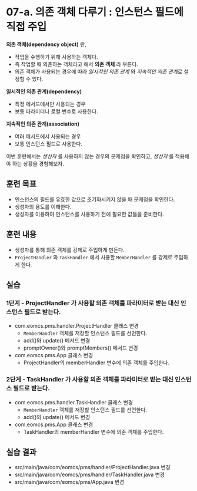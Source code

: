 # 07-a. 의존 객체 다루기 : 인스턴스 필드에 직접 주입

**의존 객체(dependency object)** 란,

- 작업을 수행하기 위해 사용하는 객체다.
- 즉 작업할 때 의존하는 객체라고 해서 **의존 객체** 라 부른다.
- 의존 객체가 사용되는 경우에 따라 *일시적인 의존 관계* 와 *지속적인 의존 관계*로 설정할 수 있다.

**일시적인 의존 관계(dependency)**
- 특정 메서드에서만 사용되는 경우
- 보통 파라미터나 로컬 변수로 사용한다.

**지속적인 의존 관계(association)**
- 여러 메서드에서 사용되는 경우
- 보통 인스턴스 필드로 사용한다.

이번 훈련에서는 *생성자* 를 사용하지 않는 경우의 문제점을 확인하고,
*생성자* 를 적용해야 하는 상황을 경험해보자.

## 훈련 목표

- 인스턴스의 필드를 유효한 값으로 초기화시키지 않을 때 문제점을 확인한다.
- 생성자의 용도를 이해한다.
- 생성자를 이용하여 인스턴스를 사용하기 전에 필요한 값들을 준비한다.

## 훈련 내용

- 생성자를 통해 의존 객체를 강제로 주입하게 만든다.
- `ProjectHandler` 와 `TaskHandler` 에서 사용할 `MemberHandler` 를 강제로 주입하게 한다.


## 실습

### 1단계 - ProjectHandler 가 사용할 의존 객체를 파라미터로 받는 대신 인스턴스 필드로 받는다.

- com.eomcs.pms.handler.ProjectHandler 클래스 변경
  - `MemberHandler` 객체를 저장할 인스턴스 필드를 선언한다.
  - add()와 update() 메서드 변경
  - promptOwner()와 promptMembers() 메서드 변경
- com.eomcs.pms.App 클래스 변경
  - ProjectHandler의 memberHandler 변수에 의존 객체를 주입한다.

### 2단계 - TaskHandler 가 사용할 의존 객체를 파라미터로 받는 대신 인스턴스 필드로 받는다.

- com.eomcs.pms.handler.TaskHandler 클래스 변경
  - `MemberHandler` 객체를 저장할 인스턴스 필드를 선언한다.
   - add()와 update() 메서드 변경
- com.eomcs.pms.App 클래스 변경
  - TaskHandler의 memberHandler 변수에 의존 객체를 주입한다.


## 실습 결과

- src/main/java/com/eomcs/pms/handler/ProjectHandler.java 변경
- src/main/java/com/eomcs/pms/handler/TaskHandler.java 변경
- src/main/java/com/eomcs/pms/App.java 변경
